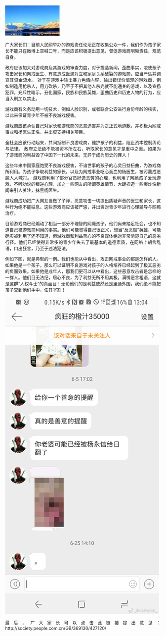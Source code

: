 <p><img src="https://raw.githubusercontent.com/ZjzMisaka/iaders/master/img/2019/07/5c3d3-006XnhpCgy1g4ha3gnpwxj304w02rmxv.jpg"></p>
<p align="justify">广大家长们：目前人民网举办的游戏责任论坛正在收集公众一件，我们作为孩子家长不能只在微博上空喊口号，而是应该积极提出意见，督促游戏商明晰责任，规范自身。 <span id="more-8282"></span></p>
<p align="justify">政府应该加大对游戏商及其游戏的审查力度，对于捏造新闻，歪曲事实，唆使孩子攻击家长和网戒医生、有意造成医患对立和家庭关系破裂的游戏商，应当严惩并调查其资金流水。 对于在游戏中输出暴力色情内容、输出错误价值观的游戏商，例如制造用枪杀人，用刀砍杀，乃至于不把其他人杀光就不能通关的游戏，以及宣扬犯罪，充斥性暗示，丑化国家，民族和民族英雄，歪曲历史和历史人物的行为，应当入刑加以禁止。</p>
<p align="justify">游戏商有义务动用一切技术，例如人脸识别，或者联合公安进行身份年龄的核实，以此来保证青少年不被不良游戏侵害。</p>
<p align="justify">游戏商应该承认自己对家长和游戏商的恶意迫害并为之正式地道歉，并积极为网戒事业和杨医生正名，并出资支持相关项目。</p>
<p align="justify">全社会应该行动起来，共同抵制不良游戏商，维护孩子的利益，阻止资本控制舆论与法律。 政府立法绝不能被资本所左右，听取家长的意见才是重中之重。如果为了游戏商的利益毁了中国下一代的未来，无异于成为历史的罪人！</p>
<p align="justify">这些年来中国家庭饱受不良游戏侵害，不谙世事的孩子的心灵日益扭曲，为游戏商所利用。为孩子争取利益的家长，以及为网戒事业呕心沥血的杨医生，被污蔑成恶魔人人喊打。 游戏商利用了部分官员好逸恶劳的心理，也利用了网瘾孩子爱玩游戏，不听劝说的叛逆心理，加之一些网友的所谓英雄情节，大肆捏造一些爆炸性新闻来引人关注，抹黑杨医生。</p>
<p align="justify">游戏商成功把广大网友当做了子弹，恶意攻击一切提出质疑声音的医生和家长，这种行为绝不能姑息。这些游戏商应该被严惩，并出资对青少年进行心理辅导与网瘾治疗。</p>
<p align="justify">目前游戏商已经煽动了相当一部分不理智的网瘾孩子，他们尚未踏足社会，也不知道自己被游戏商利用的事实。他们可能觉得自己很正义，想当“反恶魔”英雄，可能确实被利用了还不知道，但游戏商和利益熏心的不良媒体绝对非常清楚自己的恶劣行径。他们已经使得非常多的青少年失去了最基本的道德素质，在网络上胡言乱语，口出狂言，乃至于违法犯法。</p>
<p align="justify">例如下图，就是典型的一例。我们也能从中看出，攻击网戒事业的都是怎样的人。如果他是一个孩子，那么可以证明不良游戏对孩子的人格培养已经起到了极其恶劣的负面效果。如果他是成年人，那我们更可以从中看出，这些恶意攻击者是怎样的一群人。他们目无法纪，居心不良，为了利益无所不用其极，满嘴恶言粗语，这就是这群“人权斗士”的真面目！无论他们的是利益使然还是里通外国，我们绝不能把孩子交到他们手中，任其宰割！</p>
<p class="picbox"><img src="https://raw.githubusercontent.com/ZjzMisaka/iaders/master/img/2019/07/bef48-006XnhpCgy1g4ha15vbftj30u01po7hj.jpg"></p>
<p align="justify">最后，广大家长可以点击此链接提出意见： http://society.people.com.cn/GB/369130/427120/​​​</p>